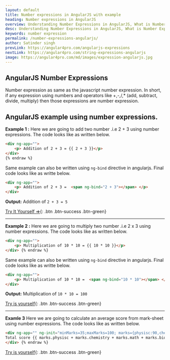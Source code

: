 ```yaml
---
layout: default
title: Number expressions in AngularJS with example
heading: Number expressions in AngularJS
overview: Understanding Number Expressions in AngularJS, What is Number Expressions, AngularJS number expression example, AngularJS binds data to HTML using Expressions.
desc: Understanding Number Expressions in AngularJS, What is Number Expressions, AngularJS number expression example, AngularJS binds data to HTML using Expressions. 
keywords: number expression
permalink: /number-expressions-angularjs/
author: Satinder singh
prevLink: https://angular4pro.com/angularjs-expressions
nextLink: https://angular4pro.com/string-expressions-angularjs
image: https://angular4pro.com/md/images/expression-angularjs.jpg
---
```

## <i class="fa fa-angle-double-right color"></i> AngularJS Number Expressions

Number expression as same as the javascript number expression. In short, if any expression using numbers and operators like +,-,/,* (add, subtract, divide, multiply) then those expressions are number expression.

## <i class="fa fa-angle-double-right color"></i> AngularJS example using number expressions.
**Example 1 :**
Here we are going to add two number .i.e 2 + 3 using number expressions. The code looks like as written below.

```html {% raw %}
<div ng-app="">
	<p> Addition of 2 + 3 = {{ 2 + 3 }}</p>
</div>
{% endraw %}
```


Same example can also be written using `ng-bind` directive in angularjs. Final code looks like as writte below.

```html
<div ng-app="">
	<p> Addition of 2 + 3 =  <span ng-bind="2 + 3"></span> </p>
</div>
```
**Output:** Addition of `2 + 3 = 5`

[Try It Yourself ⇒](https://angular4pro.com/demos/editor.html?f=demo&i=105){: .btn .btn-success .btn-green}

---
**Example 2 :**
Here we are going to multiply two number .i.e 2 x 3 using number expressions. The code looks like as written below.


```html {% raw %}
<div ng-app="">
	<p> Multiplication of 10 * 10 = {{ 10 * 10 }}</p>
</div> {% endraw %}
```

Same example can also be written using `ng-bind` directive in angularjs. Final code looks like as writte below.

```html
<div ng-app="">
	<p> Multiplication of 10 * 10 =  <span ng-bind="10 * 10"></span> </p>
</div>
```
**Output:** Multiplication of `10 * 10 = 100`

[Try is yourself](https://angular4pro.com/demos/editor.html?f=demo&i=106){: .btn .btn-success .btn-green}

---
**Examle 3**
Here we are going to calculate an average score from mark-sheet using number expressions. The code looks like as written below.

```html {% raw %}
<div ng-app="" ng-init="minMarks=35;maxMarks=100; marks={physisc:90,chemistry:65,math:75,biology:80}">
Total score {{ marks.physisc + marks.chemistry + marks.math + marks.biology}} out of {{ 4 * maxMarks}}
</div> {% endraw %}
```
[Try is yourself](https://angular4pro.com/demos/editor.html?f=demo&i=107){: .btn .btn-success .btn-green}



